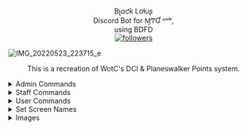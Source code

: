 <p align="center">
Bʅαƈƙ Lσƚυʂ</br>Discord Bot for ⱮͲƓ ᴴᵘᵇ,</br>using BDFD</br>
 <a href="https://github.com/pjfry2184575"> <img alt="followers" title="Give Me A Follow" src="https://img.shields.io/github/followers/pjfry2184575?color=db4e25&labelColor=420e84&style=for-the-badge&logo=github&label=Give%20Me%20A%20Follow" /></a>
</p>

![IMG_20220523_223715_e](https://user-images.githubusercontent.com/66041755/169956855-407ac7b4-0db6-4de8-a46e-e6c8f5e10f06.png)

<p align="center">
This is a recreation of WotC's DCI & Planeswalker Points system.</br>
</p>

<details>
  <summary>Admin Commands</summary>
  <p align="center">
<ul>
• reset {variableName}</br>
• list.reset</br>
• addpwp {amount} @mention</br>
</ul>
</p>
</details>

<details>
  <summary>Staff Commands</summary>
  <p align="center">
<ul>
• announcement</br>
• offmat win/loss/draw @mention</br>
• sermat win/loss/draw @mention</br>
• ban</br>
• unban</br>
• kick</br>
• warn</br>
• unwarn</br>
• giverole</br>
• removerole</br>
• temprole
</ul>
</p>
</details>

<details>
  <summary>User Commands</summary>
  <p align="center">
<ul>
• help</br>
• info</br>
• createID</br>
• lfg {platform}</br>
</ul>
</p>
</details>

<details>
  <summary>Set Screen Names</summary>
  <p align="center">
<ul>
• view {platform} @mention</br>
• tts {screenName}</br>
• arena {screenName}</br>
• online {screenName}</br>
• untap {screenName}</br>
• spelltable {screenName}</br>
• cockatrice {screenName}</br>
• duelist {screenName}</br>
</ul>
</p>
</details>

<details>
  <summary>Images</summary>
  <p align="center">
<img src="https://gyazo.com/5b6ac9ebb3c40940a343987332768a1a.png)" /></a>   

<img src="https://gyazo.com/b76e4f00853b2f81487e033e58211494.png)" /></a>   

</p>
</details>
